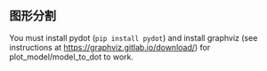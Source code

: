 ## 图形分割

You must install pydot (`pip install pydot`) and install graphviz (see instructions at https://graphviz.gitlab.io/download/) for plot_model/model_to_dot to work.
